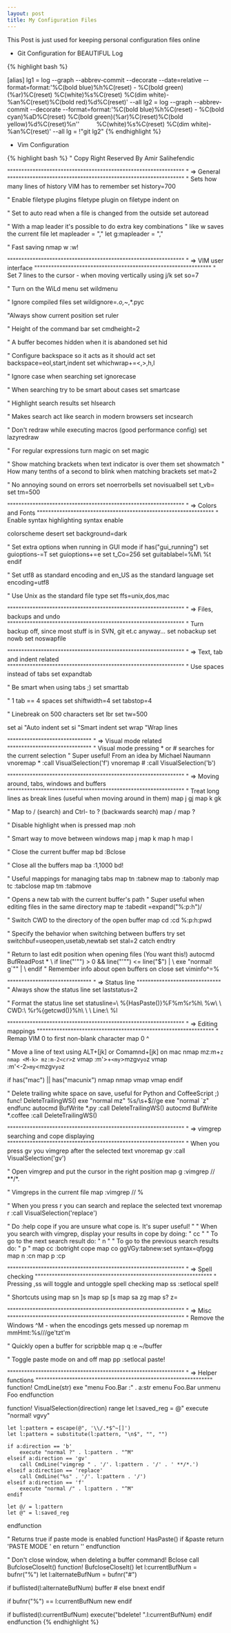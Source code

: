 ```yaml
---
layout: post
title: My Configuration Files
---
```


This Post is just used for keeping personal configuration files online

<!--more-->

* Git Configuration for BEAUTIFUL Log

{% highlight bash %}

[alias]
    lg1 = log --graph --abbrev-commit --decorate --date=relative --format=format:'%C(bold blue)%h%C(reset) - %C(bold green)(%ar)%C(reset) %C(white)%s%C(reset) %C(dim white)- %an%C(reset)%C(bold red)%d%C(reset)' --all
    lg2 = log --graph --abbrev-commit --decorate --format=format:'%C(bold blue)%h%C(reset) - %C(bold cyan)%aD%C(reset) %C(bold green)(%ar)%C(reset)%C(bold yellow)%d%C(reset)%n''          %C(white)%s%C(reset) %C(dim white)- %an%C(reset)' --all
    lg = !"git lg2"
{% endhighlight %}


* Vim Configuration

{% highlight bash %}
" Copy Right Reserved By Amir Salihefendic

"""""""""""""""""""""""""""""""""""""""""""""""""""""""""""""""
" => General
"""""""""""""""""""""""""""""""""""""""""""""""""""""""""""""""
" Sets how many lines of history VIM has to remember
set history=700

" Enable filetype plugins
filetype plugin on
filetype indent on

" Set to auto read when a file is changed from the outside
set autoread

" With a map leader it's possible to do extra key combinations
" like <leader>w saves the current file
let mapleader = ","
let g:mapleader = ","

" Fast saving
nmap <leader>w :w!<cr>


"""""""""""""""""""""""""""""""""""""""""""""""""""""""""""""""
" => VIM user interface
"""""""""""""""""""""""""""""""""""""""""""""""""""""""""""""""
" Set 7 lines to the cursor - when moving vertically using j/k
set so=7

" Turn on the WiLd menu
set wildmenu

" Ignore compiled files
set wildignore=*.o,*~,*.pyc

"Always show current position
set ruler

" Height of the command bar
set cmdheight=2

" A buffer becomes hidden when it is abandoned
set hid

" Configure backspace so it acts as it should act
set backspace=eol,start,indent
set whichwrap+=<,>,h,l

" Ignore case when searching
set ignorecase

" When searching try to be smart about cases
set smartcase

" Highlight search results
set hlsearch

" Makes search act like search in modern browsers
set incsearch

" Don't redraw while executing macros (good performance config)
set lazyredraw

" For regular expressions turn magic on
set magic

" Show matching brackets when text indicator is over them
set showmatch
" How many tenths of a second to blink when matching brackets
set mat=2

" No annoying sound on errors
set noerrorbells
set novisualbell
set t_vb=
set tm=500


"""""""""""""""""""""""""""""""""""""""""""""""""""""""""""""""
" => Colors and Fonts
"""""""""""""""""""""""""""""""""""""""""""""""""""""""""""""""
" Enable syntax highlighting
syntax enable

colorscheme desert
set background=dark

" Set extra options when running in GUI mode
if has("gui_running")
    set guioptions-=T
    set guioptions+=e
    set t_Co=256
    set guitablabel=%M\ %t
endif

" Set utf8 as standard encoding and en_US as the standard language
set encoding=utf8

" Use Unix as the standard file type
set ffs=unix,dos,mac


"""""""""""""""""""""""""""""""""""""""""""""""""""""""""""""""
" => Files, backups and undo
"""""""""""""""""""""""""""""""""""""""""""""""""""""""""""""""
" Turn backup off, since most stuff is in SVN, git et.c anyway...
set nobackup
set nowb
set noswapfile


"""""""""""""""""""""""""""""""""""""""""""""""""""""""""""""""
" => Text, tab and indent related
"""""""""""""""""""""""""""""""""""""""""""""""""""""""""""""""
" Use spaces instead of tabs
set expandtab

" Be smart when using tabs ;)
set smarttab

" 1 tab == 4 spaces
set shiftwidth=4
set tabstop=4

" Linebreak on 500 characters
set lbr
set tw=500

set ai "Auto indent
set si "Smart indent
set wrap "Wrap lines


""""""""""""""""""""""""""""""
" => Visual mode related
""""""""""""""""""""""""""""""
" Visual mode pressing * or # searches for the current selection
" Super useful! From an idea by Michael Naumann
vnoremap <silent> * :call VisualSelection('f')<CR>
vnoremap <silent> # :call VisualSelection('b')<CR>


"""""""""""""""""""""""""""""""""""""""""""""""""""""""""""""""
" => Moving around, tabs, windows and buffers
"""""""""""""""""""""""""""""""""""""""""""""""""""""""""""""""
" Treat long lines as break lines (useful when moving around in them)
map j gj
map k gk

" Map <Space> to / (search) and Ctrl-<Space> to ? (backwards search)
map <space> /
map <c-space> ?

" Disable highlight when <leader><cr> is pressed
map <silent> <leader><cr> :noh<cr>

" Smart way to move between windows
map <C-j> <C-W>j
map <C-k> <C-W>k
map <C-h> <C-W>h
map <C-l> <C-W>l

" Close the current buffer
map <leader>bd :Bclose<cr>

" Close all the buffers
map <leader>ba :1,1000 bd!<cr>

" Useful mappings for managing tabs
map <leader>tn :tabnew<cr>
map <leader>to :tabonly<cr>
map <leader>tc :tabclose<cr>
map <leader>tm :tabmove

" Opens a new tab with the current buffer's path
" Super useful when editing files in the same directory
map <leader>te :tabedit <c-r>=expand("%:p:h")<cr>/

" Switch CWD to the directory of the open buffer
map <leader>cd :cd %:p:h<cr>:pwd<cr>

" Specify the behavior when switching between buffers
try
  set switchbuf=useopen,usetab,newtab
  set stal=2
catch
endtry

" Return to last edit position when opening files (You want this!)
autocmd BufReadPost *
     \ if line("'\"") > 0 && line("'\"") <= line("$") |
     \   exe "normal! g`\"" |
     \ endif
" Remember info about open buffers on close
set viminfo^=%


""""""""""""""""""""""""""""""
" => Status line
""""""""""""""""""""""""""""""
" Always show the status line
set laststatus=2

" Format the status line
set statusline=\ %{HasPaste()}%F%m%r%h\ %w\ \ CWD:\ %r%{getcwd()}%h\ \ \ Line:\ %l


"""""""""""""""""""""""""""""""""""""""""""""""""""""""""""""""
" => Editing mappings
"""""""""""""""""""""""""""""""""""""""""""""""""""""""""""""""
" Remap VIM 0 to first non-blank character
map 0 ^

" Move a line of text using ALT+[jk] or Comamnd+[jk] on mac
nmap <M-j> mz:m+<cr>`z
nmap <M-k> mz:m-2<cr>`z
vmap <M-j> :m'>+<cr>`<my`>mzgv`yo`z
vmap <M-k> :m'<-2<cr>`>my`<mzgv`yo`z

if has("mac") || has("macunix")
  nmap <D-j> <M-j>
  nmap <D-k> <M-k>
  vmap <D-j> <M-j>
  vmap <D-k> <M-k>
endif

" Delete trailing white space on save, useful for Python and CoffeeScript ;)
func! DeleteTrailingWS()
  exe "normal mz"
  %s/\s\+$//ge
  exe "normal `z"
endfunc
autocmd BufWrite *.py :call DeleteTrailingWS()
autocmd BufWrite *.coffee :call DeleteTrailingWS()


"""""""""""""""""""""""""""""""""""""""""""""""""""""""""""""""
" => vimgrep searching and cope displaying
"""""""""""""""""""""""""""""""""""""""""""""""""""""""""""""""
" When you press gv you vimgrep after the selected text
vnoremap <silent> gv :call VisualSelection('gv')<CR>

" Open vimgrep and put the cursor in the right position
map <leader>g :vimgrep // **/*.<left><left><left><left><left><left><left>

" Vimgreps in the current file
map <leader><space> :vimgrep // <C-R>%<C-A><right><right><right><right><right><right><right><right><right>

" When you press <leader>r you can search and replace the selected text
vnoremap <silent> <leader>r :call VisualSelection('replace')<CR>

" Do :help cope if you are unsure what cope is. It's super useful!
"
" When you search with vimgrep, display your results in cope by doing:
"   <leader>cc
"
" To go to the next search result do:
"   <leader>n
"
" To go to the previous search results do:
"   <leader>p
"
map <leader>cc :botright cope<cr>
map <leader>co ggVGy:tabnew<cr>:set syntax=qf<cr>pgg
map <leader>n :cn<cr>
map <leader>p :cp<cr>


"""""""""""""""""""""""""""""""""""""""""""""""""""""""""""""""
" => Spell checking
"""""""""""""""""""""""""""""""""""""""""""""""""""""""""""""""
" Pressing ,ss will toggle and untoggle spell checking
map <leader>ss :setlocal spell!<cr>

" Shortcuts using <leader>
map <leader>sn ]s
map <leader>sp [s
map <leader>sa zg
map <leader>s? z=


"""""""""""""""""""""""""""""""""""""""""""""""""""""""""""""""
" => Misc
"""""""""""""""""""""""""""""""""""""""""""""""""""""""""""""""
" Remove the Windows ^M - when the encodings gets messed up
noremap <Leader>m mmHmt:%s/<C-V><cr>//ge<cr>'tzt'm

" Quickly open a buffer for scripbble
map <leader>q :e ~/buffer<cr>

" Toggle paste mode on and off
map <leader>pp :setlocal paste!<cr>



"""""""""""""""""""""""""""""""""""""""""""""""""""""""""""""""
" => Helper functions
"""""""""""""""""""""""""""""""""""""""""""""""""""""""""""""""
function! CmdLine(str)
    exe "menu Foo.Bar :" . a:str
    emenu Foo.Bar
    unmenu Foo
endfunction

function! VisualSelection(direction) range
    let l:saved_reg = @"
    execute "normal! vgvy"

    let l:pattern = escape(@", '\\/.*$^~[]')
    let l:pattern = substitute(l:pattern, "\n$", "", "")

    if a:direction == 'b'
        execute "normal ?" . l:pattern . "^M"
    elseif a:direction == 'gv'
        call CmdLine("vimgrep " . '/'. l:pattern . '/' . ' **/*.')
    elseif a:direction == 'replace'
        call CmdLine("%s" . '/'. l:pattern . '/')
    elseif a:direction == 'f'
        execute "normal /" . l:pattern . "^M"
    endif

    let @/ = l:pattern
    let @" = l:saved_reg
endfunction


" Returns true if paste mode is enabled
function! HasPaste()
    if &paste
        return 'PASTE MODE  '
    en
    return ''
endfunction

" Don't close window, when deleting a buffer
command! Bclose call <SID>BufcloseCloseIt()
function! <SID>BufcloseCloseIt()
   let l:currentBufNum = bufnr("%")
   let l:alternateBufNum = bufnr("#")

   if buflisted(l:alternateBufNum)
     buffer #
   else
     bnext
   endif

   if bufnr("%") == l:currentBufNum
     new
   endif

   if buflisted(l:currentBufNum)
     execute("bdelete! ".l:currentBufNum)
   endif
endfunction
{% endhighlight %}

